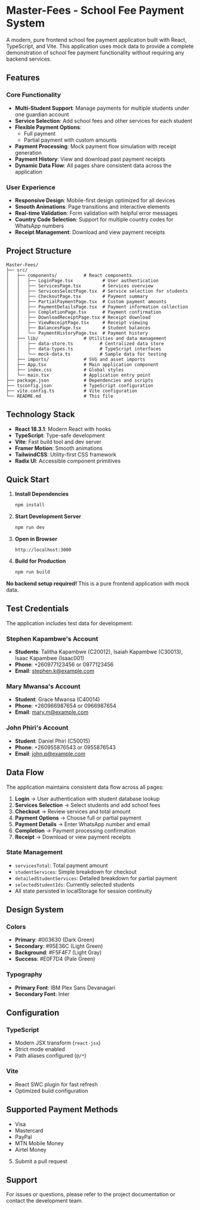 # Master-Fees - School Fee Payment System

A modern, pure frontend school fee payment application built with React, TypeScript, and Vite. This application uses mock data to provide a complete demonstration of school fee payment functionality without requiring any backend services.

##  Features

### Core Functionality
- **Multi-Student Support**: Manage payments for multiple students under one guardian account
- **Service Selection**: Add school fees and other services for each student
- **Flexible Payment Options**: 
  - Full payment
  - Partial payment with custom amounts
- **Payment Processing**: Mock payment flow simulation with receipt generation
- **Payment History**: View and download past payment receipts
- **Dynamic Data Flow**: All pages share consistent data across the application

### User Experience
- **Responsive Design**: Mobile-first design optimized for all devices
- **Smooth Animations**: Page transitions and interactive elements
- **Real-time Validation**: Form validation with helpful error messages
- **Country Code Selection**: Support for multiple country codes for WhatsApp numbers
- **Receipt Management**: Download and view payment receipts

## Project Structure

```
Master-Fees/
├── src/
│   ├── components/          # React components
│   │   ├── LoginPage.tsx           # User authentication
│   │   ├── ServicesPage.tsx        # Services overview
│   │   ├── ServicesSelectPage.tsx  # Service selection for students
│   │   ├── CheckoutPage.tsx        # Payment summary
│   │   ├── PartialPaymentPage.tsx  # Custom payment amounts
│   │   ├── PaymentDetailsPage.tsx  # Payment information collection
│   │   ├── CompletionPage.tsx      # Payment confirmation
│   │   ├── DownloadReceiptPage.tsx # Receipt download
│   │   ├── ViewReceiptPage.tsx     # Receipt viewing
│   │   ├── BalancesPage.tsx        # Student balances
│   │   └── PaymentHistoryPage.tsx  # Payment history
│   ├── lib/                 # Utilities and data management
│   │   ├── data-store.ts          # Centralized data store
│   │   ├── data-types.ts          # TypeScript interfaces
│   │   └── mock-data.ts           # Sample data for testing
│   ├── imports/             # SVG and asset imports
│   ├── App.tsx              # Main application component
│   ├── index.css            # Global styles
│   └── main.tsx             # Application entry point
├── package.json             # Dependencies and scripts
├── tsconfig.json            # TypeScript configuration
├── vite.config.ts           # Vite configuration
└── README.md                # This file
```

##  Technology Stack

- **React 18.3.1**: Modern React with hooks
- **TypeScript**: Type-safe development
- **Vite**: Fast build tool and dev server
- **Framer Motion**: Smooth animations
- **TailwindCSS**: Utility-first CSS framework
- **Radix UI**: Accessible component primitives

##  Quick Start

1. **Install Dependencies**
   ```bash
   npm install
   ```

2. **Start Development Server**
   ```bash
   npm run dev
   ```

3. **Open in Browser**
   ```
   http://localhost:3000
   ```

4. **Build for Production**
   ```bash
   npm run build
   ```

**No backend setup required!** This is a pure frontend application with mock data.

##  Test Credentials

The application includes test data for development:

### Stephen Kapambwe's Account
- **Students**: Talitha Kapambwe (C20012), Isaiah Kapambwe (C30013), Isaac Kapambwe (Isaac001)
- **Phone**: +260977123456 or 0977123456
- **Email**: stephen.k@example.com

### Mary Mwansa's Account
- **Student**: Grace Mwansa (C40014)
- **Phone**: +260966987654 or 0966987654
- **Email**: mary.m@example.com

### John Phiri's Account
- **Student**: Daniel Phiri (C50015)
- **Phone**: +260955876543 or 0955876543
- **Email**: john.p@example.com

##  Data Flow

The application maintains consistent data flow across all pages:

1. **Login** → User authentication with student database lookup
2. **Services Selection** → Select students and add school fees
3. **Checkout** → Review services and total amount
4. **Payment Options** → Choose full or partial payment
5. **Payment Details** → Enter WhatsApp number and email
6. **Completion** → Payment processing confirmation
7. **Receipt** → Download or view payment receipts

### State Management
- `servicesTotal`: Total payment amount
- `studentServices`: Simple breakdown for checkout
- `detailedStudentServices`: Detailed breakdown for partial payment
- `selectedStudentIds`: Currently selected students
- All state persisted in localStorage for session continuity

##  Design System

### Colors
- **Primary**: #003630 (Dark Green)
- **Secondary**: #95E36C (Light Green)
- **Background**: #F5F4F7 (Light Gray)
- **Success**: #E0F7D4 (Pale Green)

### Typography
- **Primary Font**: IBM Plex Sans Devanagari
- **Secondary Font**: Inter

##  Configuration

### TypeScript
- Modern JSX transform (`react-jsx`)
- Strict mode enabled
- Path aliases configured (`@/*`)

### Vite
- React SWC plugin for fast refresh
- Optimized build configuration

##  Supported Payment Methods

- Visa
- Mastercard
- PayPal
- MTN Mobile Money
- Airtel Money


5. Submit a pull request

##  Support

For issues or questions, please refer to the project documentation or contact the development team.
